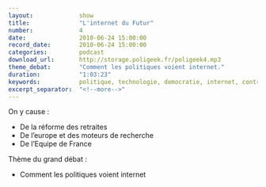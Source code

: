 ```yaml
---
layout:             show
title:              "L'internet du Futur"
number:             4
date:               2010-06-24 15:00:00
record_date:        2010-06-24 15:00:00
categories:         podcast
download_url:       http://storage.poligeek.fr/poligeek4.mp3
theme_debat:        "Comment les politiques voient internet."
duration:           "1:03:23"
keywords:           politique, technologie, democratie, internet, controle
excerpt_separator:  "<!--more-->"
---
```



On y cause :

- De la réforme des retraites
- De l’europe et des moteurs de recherche
- De l’Equipe de France

Thème du grand débat :

- Comment les politiques voient internet
